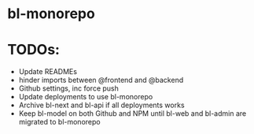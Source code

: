 # bl-monorepo

# TODOs:

- Update READMEs
- hinder imports between @frontend and @backend
- Github settings, inc force push
- Update deployments to use bl-monorepo
- Archive bl-next and bl-api if all deployments works
- Keep bl-model on both Github and NPM until bl-web and bl-admin are migrated to bl-monorepo
